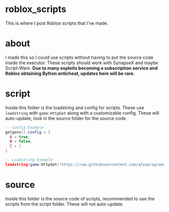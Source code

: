 # roblox_scripts
This is where I post Roblox scripts that I've made.<br>
# about
I made this so I could use scripts without having to put the source code inside the executor. These scripts should work with SynapseX and maybe Script-Ware. **Due to many exploits becoming a subscription service and Roblox obtaining Byfron anticheat, updates here will be rare.**
# script
Inside this folder is the loadstring and config for scripts. These use `loadstring` with `game:HttpGet` along with a customizable config. These will auto-update, look in the source folder for the source code.
```lua
-- Config Example
getgenv().config = {
  A = true,
  B = false,
  C = 1
}

-- Loadstring Example
loadstring(game:HttpGet("https://raw.githubusercontent.com/alexprogrammed/roblox_scripts/main/source/example.lua"))()
```
# source
Inside this folder is the source code of scripts, recommended to use the scripts from the script folder. These will not auto-update.
